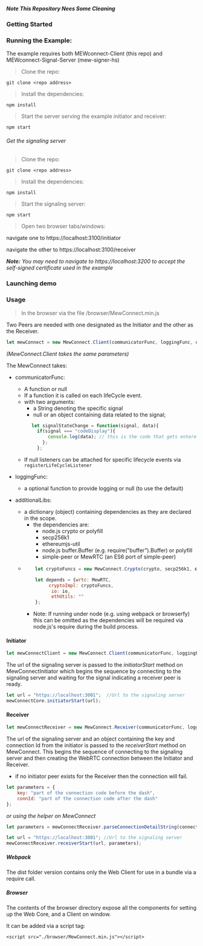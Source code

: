 ##### Note This Repository Nees Some Cleaning

### Getting Started


### Running the Example:
The example requires both MEWconnect-Client (this repo) and MEWconnect-Signal-Server (mew-signer-hs)
>Clone the repo:

`git clone <repo address>`

>Install the dependencies:

`npm install`

>Start the server serving the example initiator and receiver:

`npm start`

###### Get the signaling server
>Clone the repo:

`git clone <repo address>`

>Install the dependencies:

`npm install`

>Start the signaling server:

`npm start`


>Open two browser tabs/windows:

navigate one to https://localhost:3100/initiator

navigate the other to https://localhost:3100/receiver

_**Note:** You may need to navigate to https://localhost:3200 to accept the self-signed certificate used in the example_

### Launching demo


### Usage
> In the browser via the file /browser/MewConnect.min.js

Two Peers are needed with one designated as the Initiator and the other as the Receiver.


```javascript
let mewConnect = new MewConnect.Client(communicatorFunc, loggingFunc, depends);
```
_(MewConnect.Client takes the same parameters)_

The MewConnect takes:
- communicatorFunc:
    - A function or null
    - If a function it is called on each lifeCycle event.
    - with two arguments:
      - a String denoting the specific signal
      - null or an object containing data related to the signal;
  ```javascript
        let signalStateChange = function(signal, data){
          if(signal === "codeDisplay"){
              console.log(data); // this is the code that gets entered into the receiver
            };
          };
   ```
    - If null listeners can be attached for specific lifecycle events via ``` registerLifeCycleListener```


- loggingFunc:
    - a optional function to provide logging or null (to use the default)
- additionalLibs:
    - a dictionary (object) containing dependencies as they are declared in the scope.
      - the dependencies are:
        - node.js crypto or polyfill
        - secp256k1
        - ethereumjs-util
        - node.js buffer.Buffer  (e.g. require("buffer").Buffer) or polyfill
        - simple-peer or MewRTC (an ES6 port of simple-peer)
    - ```javascript
          let cryptoFuncs = new MewConnect.Crypto(crypto, secp256k1, ethereumjs-util, buffer.Buffer);

          let depends = {wrtc: MewRTC,
               cryptoImpl: cryptoFuncs,
                io: io,
                ethUtils: ""
          };
      ```
        - Note: If running under node (e.g. using webpack or browserfy) this can be omitted as the dependencies will be required via node.js's require during the build process.

#### Initiator

```javascript
let mewConnectClient = new MewConnect.Client(communicatorFunc, loggingFunc, depends);
```

The url of the signaling server is passed to the _initiatorStart_ method on MewConnectInitiator which begins the sequence by connecting to the signaling server and waiting for the signal indicating a receiver peer is ready.
```javascript
let url = "https://localhost:3001";  //Url to the signaling server
mewConnectCore.initiatorStart(url);
```


#### Receiver

```javascript
let mewConnectReceiver = new MewConnect.Receiver(communicatorFunc, loggingFunc, depends);
```

The url of the signaling server and an object containing the key and connection Id from the initiator is passed to the _receiverStart_ method on MewConnect.  This begins the sequence of connecting to the signaling server and then creating the WebRTC connection between the Initiator and Receiver.
- if no initiator peer exists for the Receiver then the connection will fail.

```javascript
let parameters = {
    key: "part of the connection code before the dash",
    connId: "part of the connection code after the dash"
};
```
_or using the helper on MewConnect_

```javascript
let parameters = mewConnectReceiver.parseConnectionDetailString(connectionCode);
```

```javascript
let url = "https://localhost:3001"; //Url to the signaling server
mewConnectReceiver.receiverStart(url, parameters);
```


##### Webpack

The dist folder version contains only the Web Client for use in a bundle via a require call.

##### Browser
The contents of the browser directory expose all the components for setting up the Web Core, and a Client on window.

It can be added via a script tag:
```
<script src="./browser/MewConnect.min.js"></script>
```


<!-- ##### API -->




